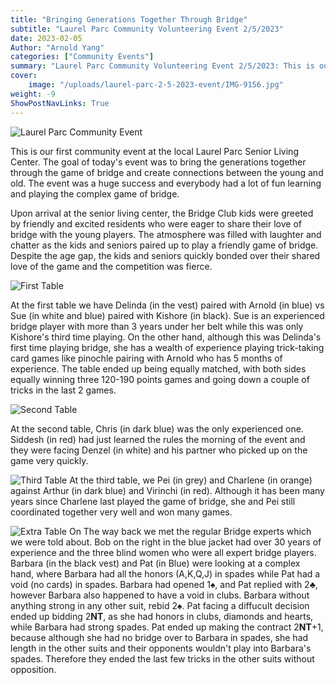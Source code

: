 ```yaml
---
title: "Bringing Generations Together Through Bridge"
subtitle: "Laurel Parc Community Volunteering Event 2/5/2023"
date: 2023-02-05
Author: "Arnold Yang"
categories: ["Community Events"]
summary: "Laurel Parc Community Volunteering Event 2/5/2023: This is our first community volunteering event at Laurel Parc Senior Living Center. We met many expert players and learned a lot during this community event."
cover:
    image: "/uploads/laurel-parc-2-5-2023-event/IMG-9156.jpg"
weight: -9
ShowPostNavLinks: True
---
```


![Laurel Parc Community Event](/uploads/laurel-parc-2-5-2023-event/IMG-9156.jpg)

This is our first community event at the local Laurel Parc Senior Living Center. The goal of today's event was to bring the generations together through the game of bridge and create connections between the young and old. The event was a huge success and everybody had a lot of fun learning and playing the complex game of bridge.

Upon arrival at the senior living center, the Bridge Club kids were greeted by friendly and excited residents who were eager to share their love of bridge with the young players. The atmosphere was filled with laughter and chatter as the kids and seniors paired up to play a friendly game of bridge. Despite the age gap, the kids and seniors quickly bonded over their shared love of the game and the competition was fierce.

![First Table](/uploads/laurel-parc-2-5-2023-event/IMG-9161.jpg)

At the first table we have Delinda (in the vest) paired with Arnold (in blue) vs Sue (in white and blue) paired with Kishore (in black). Sue is an experienced bridge player with more than 3 years under her belt while this was only Kishore's third time playing. On the other hand, although  this was Delinda's first time playing bridge, she has a wealth of experience playing trick-taking card games like pinochle pairing with Arnold who has 5 months of experience. The table ended up being equally matched, with both sides equally winning three 120-190 points games and going down a couple of tricks in the last 2 games.

![Second Table](/uploads/laurel-parc-2-5-2023-event/IMG-9158.jpg)

At the second table, Chris (in dark blue) was the only experienced one. Siddesh (in red) had just learned the rules the morning of the event and they were facing Denzel (in white) and his partner who picked up on the game very quickly.

![Third Table](/uploads/laurel-parc-2-5-2023-event/IMG-9160.jpg)
At the third table, we Pei (in grey) and Charlene (in orange) against Arthur (in dark blue) and Virinchi (in red). Although it has been many years since Charlene last played the game of bridge, she and Pei still coordinated together very well and won many games.

![Extra Table](/uploads/laurel-parc-2-5-2023-event/IMG-9163.jpg)
On The way back we met the regular Bridge experts which we were told about. Bob on the right in the blue jacket had over 30 years of experience and the three blind women who were all expert bridge players. Barbara (in the black vest) and Pat (in Blue) were looking at a complex hand, where Barbara had all the honors (A,K,Q,J) in spades while Pat had a void (no cards) in spades. Barbara had opened 1:spades:, and Pat replied with 2:clubs:, however Barbara also happened to have a void in clubs. Barbara without anything strong in any other suit, rebid 2:spades:. Pat facing a diffucult decision ended up bidding 2**NT**, as she had honors in clubs, diamonds and hearts, while Barbara had strong spades. Pat ended up making the contract 2**NT**+1, because although she had no bridge over to Barbara in spades, she had length in the other suits and their opponents wouldn't play into Barbara's spades. Therefore they ended the last few tricks in the other suits without opposition.
